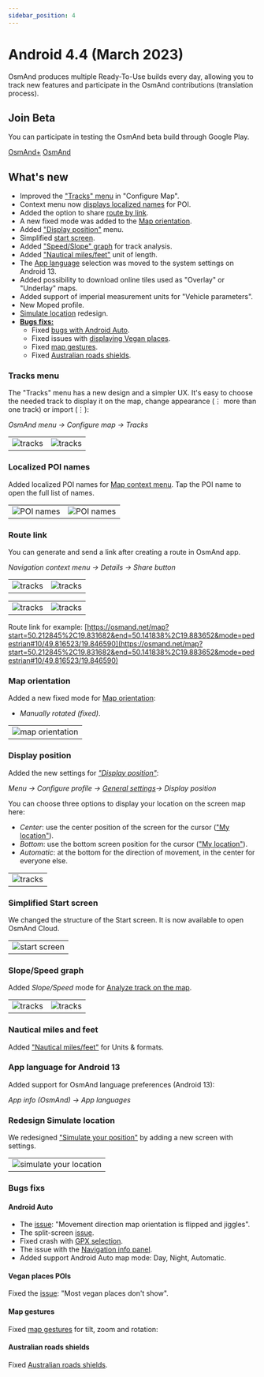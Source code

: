 ```yaml
---
sidebar_position: 4
---
```


# Android 4.4 (March 2023)

OsmAnd produces multiple Ready-To-Use builds every day, allowing you to track new features and participate in the OsmAnd contributions (translation process).

## Join Beta
You can participate in testing the OsmAnd beta build through Google Play. 

<div class="button-row">
  <a class="button button--active" href="https://play.google.com/apps/testing/net.osmand.plus">OsmAnd+</a>
  <a class="button button--active" href="https://play.google.com/apps/testing/net.osmand">OsmAnd</a>
</div>

## What's new


* Improved the ["Tracks" menu](#tracks-menu) in "Configure Map".
* Context menu now [displays localized names](#localized-poi-names) for POI.
* Added the option to share [route by link](#route-link).
* A new fixed mode was added to the [Map orientation](#map-orientation).
* Added ["Display position"](#display-position) menu.
* Simplified [start screen](#simplified-start-screen).
* Added ["Speed/Slope" graph](#speedslope-graph) for track analysis.
* Added ["Nautical miles/feet"](#nautical-miles-and-feet) unit of length.
* The [App language](#app-language-for-android-13) selection was moved to the system settings on Android 13.
* Added possibility to download online tiles used as "Overlay" or "Underlay" maps.
* Added support of imperial measurement units for "Vehicle parameters".
* New Moped profile.
* [Simulate location](#redesign-simulate-location) redesign.
* [**Bugs fixs:**](#bugs-fixs)
  * Fixed [bugs with Android Auto](#android-auto).
  * Fixed issues with [displaying Vegan places](#vegan-places-pois).
  * Fixed [map gestures](#map-gestures).
  * Fixed [Australian roads shields](#australian-roads-shields).



### Tracks menu

The "Tracks" menu has a new design and a simpler UX. It's easy to choose the needed track to display it on the map, change appearance (&#8942; more than one track) or import (&#8942;):  

_OsmAnd menu → Configure map → Tracks_

<table class="blogimage">
  <tr>
    <td><img src={require('@site/blog/2023-03-01-android-4-4/tracks_menu.png').default} alt="tracks"/></td>
    <td><img src={require('@site/blog/2023-03-01-android-4-4/tracks_menu_1.png').default} alt="tracks"/></td>
    </tr>
</table> 

### Localized POI names

Added localized POI names for [Map context menu](../user/map/map-context-menu.md#alternative-names). Tap the POI name to open the full list of names.  

<table class="blogimage">
  <tr>
    <td><img src={require('@site/static/img/map/alternative_names_andr_1.png').default} alt="POI names"/></td>
    <td><img src={require('@site/static/img/map/alternative_names_andr.png').default} alt="POI names"/></td>
    </tr>
</table> 

### Route link

You can generate and send a link after creating a route in OsmAnd app.

_Navigation context menu → Details → Share button_

<table class="blogimage">
  <tr>
    <td><img src={require('@site/blog/2023-03-01-android-4-4/nav_link.png').default} alt="tracks"/></td>
    <td><img src={require('@site/blog/2023-03-01-android-4-4/nav_link_1.png').default} alt="tracks"/></td>
    </tr>
</table> 


<table class="blogimage">
  <tr>
    <td><img src={require('@site/blog/2023-03-01-android-4-4/nav_link_2.png').default} alt="tracks"/></td>
    <td><img src={require('@site/blog/2023-03-01-android-4-4/nav_link_3.png').default} alt="tracks"/></td>
    </tr>
</table> 

Route link for example:  [https://osmand.net/map?start=50.212845%2C19.831682&end=50.141838%2C19.883652&mode=pedestrian#10/49.816523/19.846590](https://osmand.net/map?start=50.212845%2C19.831682&end=50.141838%2C19.883652&mode=pedestrian#10/49.816523/19.846590)


### Map orientation 

Added a new fixed mode for [Map orientation](../user/map/interact-with-map.md#map-orientation-modes):

- _Manually rotated (fixed)_. 

<table class="blogimage">
  <tr>
    <td><img src={require('@site/blog/2023-03-01-android-4-4/map-orientation.png').default} alt="map orientation"/></td>
    </tr>
</table> 

### Display position

Added the new settings for [_"Display position"_](../user/map/interact-with-map.md#map-orientation--compass):

_Menu → Configure profile → [General settings](../user/personal/profiles.md#appearance)→ Display position_

You can choose three options to display your location on the screen map here:

- _Center_: use the center position of the screen for the cursor (["My location"](../user/map/interact-with-map.md#my-location--zoom)).
- _Bottom_: use the bottom screen position for the cursor (["My location"](../user/map/interact-with-map.md#my-location--zoom)).
- _Automatic_: at the bottom for the direction of movement, in the center for everyone else.

<table class="blogimage">
  <tr>
    <td><img src={require('@site/blog/2023-03-01-android-4-4/display_position.png').default} alt="tracks"/></td>
    </tr>
</table> 

### Simplified Start screen

We changed the structure of the Start screen. It is now available to open OsmAnd Cloud.

<table class="blogimage">
  <tr>
    <td><img src={require('@site/blog/2023-03-01-android-4-4/start_screen.png').default} alt="start screen"/></td>
    </tr>
</table> 

### Slope/Speed graph

Added _Slope/Speed_ mode for [Analyze track on the map](../user/map/tracks-on-map.md#analyze-track-on-map).

<table class="blogimage">
  <tr>
    <td><img src={require('@site/blog/2023-03-01-android-4-4/tracks_graph.png').default} alt="tracks"/></td>
    <td><img src={require('@site/blog/2023-03-01-android-4-4/track_graph_1.png').default} alt="tracks"/></td>
    </tr>
</table> 

### Nautical miles and feet

Added ["Nautical miles/feet"](../user/personal/profiles.md#units--formats) for Units & formats.

### App language for Android 13

Added support for OsmAnd language preferences (Android 13):

_App info (OsmAnd) → App languages_

### Redesign Simulate location

We redesigned ["Simulate your position"](../user/plugins/development.md#plugin-settings) by adding a new screen with settings.

<table class="blogimage">
  <tr>
    <td><img src={require('@site/blog/2023-03-01-android-4-4/simulate_location.png').default} alt="simulate your location"/></td>
    </tr>
</table> 

### Bugs fixs

#### Android Auto

- The [issue](https://github.com/osmandapp/OsmAnd/issues/16041): "Movement direction map orientation is flipped and jiggles".
- The split-screen [issue](https://github.com/osmandapp/OsmAnd/issues/16456).
- Fixed crash with [GPX selection](https://github.com/orgs/osmandapp/projects/19/views/4?pane=issue&itemId=18983833).
- The issue with the [Navigation info panel](https://github.com/osmandapp/OsmAnd/pull/16244).
- Added support Android Auto map mode: Day, Night, Automatic.

#### Vegan places POIs

Fixed the [issue](https://github.com/osmandapp/OsmAnd/issues/15426): "Most vegan places don't show".


#### Map gestures

Fixed [map gestures](https://github.com/osmandapp/OsmAnd/issues/15931) for tilt, zoom and rotation: 

#### Australian roads shields

Fixed [Australian roads shields](https://github.com/osmandapp/OsmAnd/issues/16568).
